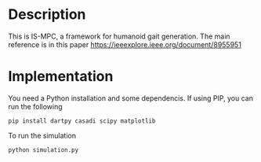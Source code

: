 # Description
This is IS-MPC, a framework for humanoid gait generation. The main reference is in this paper https://ieeexplore.ieee.org/document/8955951

# Implementation
You need a Python installation and some dependencis. If using PIP, you can run the following
```
pip install dartpy casadi scipy matplotlib
```
To run the simulation
```
python simulation.py
```
